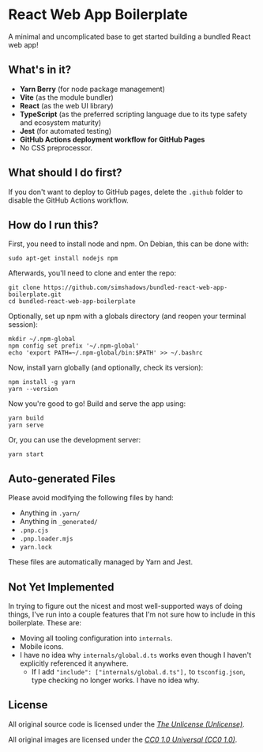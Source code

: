 # React Web App Boilerplate

A minimal and uncomplicated base to get started building a bundled React web app!

## What's in it?

- **Yarn Berry** (for node package management)
- **Vite** (as the module bundler)
- **React** (as the web UI library)
- **TypeScript** (as the preferred scripting language due to its type safety and ecosystem maturity)
- **Jest** (for automated testing)
- **GitHub Actions deployment workflow for GitHub Pages**
- No CSS preprocessor.

## What should I do first?

If you don't want to deploy to GitHub pages, delete the `.github` folder to disable the GitHub Actions workflow.

## How do I run this?

First, you need to install node and npm. On Debian, this can be done with:
```
sudo apt-get install nodejs npm
```

Afterwards, you'll need to clone and enter the repo:
```
git clone https://github.com/simshadows/bundled-react-web-app-boilerplate.git
cd bundled-react-web-app-boilerplate
```

Optionally, set up npm with a globals directory (and reopen your terminal session):
```
mkdir ~/.npm-global
npm config set prefix '~/.npm-global'
echo 'export PATH=~/.npm-global/bin:$PATH' >> ~/.bashrc
```

Now, install yarn globally (and optionally, check its version):
```
npm install -g yarn
yarn --version
```

Now you're good to go! Build and serve the app using:
```
yarn build
yarn serve
```

Or, you can use the development server:
```
yarn start
```

## Auto-generated Files

Please avoid modifying the following files by hand:

- Anything in `.yarn/`
- Anything in `_generated/`
- `.pnp.cjs`
- `.pnp.loader.mjs`
- `yarn.lock`

These files are automatically managed by Yarn and Jest.

## Not Yet Implemented

In trying to figure out the nicest and most well-supported ways of doing things, I've run into a couple features that I'm not sure how to include in this boilerplate. These are:

- Moving all tooling configuration into `internals`.
- Mobile icons.
- I have no idea why `internals/global.d.ts` works even though I haven't explicitly referenced it anywhere.
    - If I add `"include": ["internals/global.d.ts"],` to `tsconfig.json`, type checking no longer works. I have no idea why.

## License

All original source code is licensed under the [*The Unlicense (Unlicense)*](https://unlicense.org/).

All original images are licensed under the [*CC0 1.0 Universal (CC0 1.0)*](https://creativecommons.org/publicdomain/zero/1.0/).

